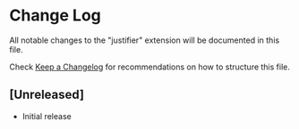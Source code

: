 # Change Log

All notable changes to the "justifier" extension will be documented in this file.

Check [Keep a Changelog](http://keepachangelog.com/) for recommendations on how to structure this file.

## [Unreleased]

- Initial release